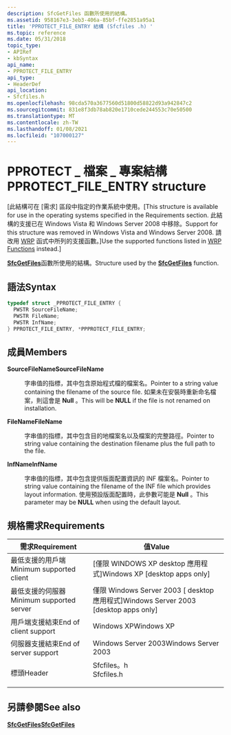 ```yaml
---
description: SfcGetFiles 函數所使用的結構。
ms.assetid: 958167e3-3eb3-406a-85bf-ffe2851a95a1
title: 'PPROTECT_FILE_ENTRY 結構 (Sfcfiles .h) '
ms.topic: reference
ms.date: 05/31/2018
topic_type:
- APIRef
- kbSyntax
api_name:
- PPROTECT_FILE_ENTRY
api_type:
- HeaderDef
api_location:
- Sfcfiles.h
ms.openlocfilehash: 98cda570a3677560d51800d58822d93a942847c2
ms.sourcegitcommit: 831e8f3db78ab820e1710cede244553c70e50500
ms.translationtype: MT
ms.contentlocale: zh-TW
ms.lasthandoff: 01/08/2021
ms.locfileid: "107000127"
---
```

# <a name="pprotect_file_entry-structure"></a><span data-ttu-id="ce267-103">PPROTECT \_ 檔案 \_ 專案結構</span><span class="sxs-lookup"><span data-stu-id="ce267-103">PPROTECT\_FILE\_ENTRY structure</span></span>

<span data-ttu-id="ce267-104">\[此結構可在 [需求] 區段中指定的作業系統中使用。</span><span class="sxs-lookup"><span data-stu-id="ce267-104">\[This structure is available for use in the operating systems specified in the Requirements section.</span></span> <span data-ttu-id="ce267-105">此結構的支援已在 Windows Vista 和 Windows Server 2008 中移除。</span><span class="sxs-lookup"><span data-stu-id="ce267-105">Support for this structure was removed in Windows Vista and Windows Server 2008.</span></span> <span data-ttu-id="ce267-106">請改用 [WRP](wfp-functions.md) 函式中所列的支援函數。\]</span><span class="sxs-lookup"><span data-stu-id="ce267-106">Use the supported functions listed in [WRP Functions](wfp-functions.md) instead.\]</span></span>

<span data-ttu-id="ce267-107">[**SfcGetFiles**](sfcgetfiles.md)函數所使用的結構。</span><span class="sxs-lookup"><span data-stu-id="ce267-107">Structure used by the [**SfcGetFiles**](sfcgetfiles.md) function.</span></span>

## <a name="syntax"></a><span data-ttu-id="ce267-108">語法</span><span class="sxs-lookup"><span data-stu-id="ce267-108">Syntax</span></span>


```C++
typedef struct _PPROTECT_FILE_ENTRY {
  PWSTR SourceFileName;
  PWSTR FileName;
  PWSTR InfName;
} PPROTECT_FILE_ENTRY, *PPPROTECT_FILE_ENTRY;
```



## <a name="members"></a><span data-ttu-id="ce267-109">成員</span><span class="sxs-lookup"><span data-stu-id="ce267-109">Members</span></span>

<dl> <dt>

<span data-ttu-id="ce267-110">**SourceFileName**</span><span class="sxs-lookup"><span data-stu-id="ce267-110">**SourceFileName**</span></span>
</dt> <dd>

<span data-ttu-id="ce267-111">字串值的指標，其中包含原始程式檔的檔案名。</span><span class="sxs-lookup"><span data-stu-id="ce267-111">Pointer to a string value containing the filename of the source file.</span></span> <span data-ttu-id="ce267-112">如果未在安裝時重新命名檔案，則這會是 **Null** 。</span><span class="sxs-lookup"><span data-stu-id="ce267-112">This will be **NULL** if the file is not renamed on installation.</span></span>

</dd> <dt>

<span data-ttu-id="ce267-113">**FileName**</span><span class="sxs-lookup"><span data-stu-id="ce267-113">**FileName**</span></span>
</dt> <dd>

<span data-ttu-id="ce267-114">字串值的指標，其中包含目的地檔案名以及檔案的完整路徑。</span><span class="sxs-lookup"><span data-stu-id="ce267-114">Pointer to string value containing the destination filename plus the full path to the file.</span></span>

</dd> <dt>

<span data-ttu-id="ce267-115">**InfName**</span><span class="sxs-lookup"><span data-stu-id="ce267-115">**InfName**</span></span>
</dt> <dd>

<span data-ttu-id="ce267-116">字串值的指標，其中包含提供版面配置資訊的 INF 檔案名。</span><span class="sxs-lookup"><span data-stu-id="ce267-116">Pointer to string value containing the filename of the INF file which provides layout information.</span></span> <span data-ttu-id="ce267-117">使用預設版面配置時，此參數可能是 **Null** 。</span><span class="sxs-lookup"><span data-stu-id="ce267-117">This parameter may be **NULL** when using the default layout.</span></span>

</dd> </dl>

## <a name="requirements"></a><span data-ttu-id="ce267-118">規格需求</span><span class="sxs-lookup"><span data-stu-id="ce267-118">Requirements</span></span>



| <span data-ttu-id="ce267-119">需求</span><span class="sxs-lookup"><span data-stu-id="ce267-119">Requirement</span></span> | <span data-ttu-id="ce267-120">值</span><span class="sxs-lookup"><span data-stu-id="ce267-120">Value</span></span> |
|-------------------------------------|---------------------------------------------------------------------------------------|
| <span data-ttu-id="ce267-121">最低支援的用戶端</span><span class="sxs-lookup"><span data-stu-id="ce267-121">Minimum supported client</span></span><br/> | <span data-ttu-id="ce267-122">\[僅限 WINDOWS XP desktop 應用程式\]</span><span class="sxs-lookup"><span data-stu-id="ce267-122">Windows XP \[desktop apps only\]</span></span><br/>                                           |
| <span data-ttu-id="ce267-123">最低支援的伺服器</span><span class="sxs-lookup"><span data-stu-id="ce267-123">Minimum supported server</span></span><br/> | <span data-ttu-id="ce267-124">僅限 Windows Server 2003 \[ desktop 應用程式\]</span><span class="sxs-lookup"><span data-stu-id="ce267-124">Windows Server 2003 \[desktop apps only\]</span></span><br/>                                  |
| <span data-ttu-id="ce267-125">用戶端支援結束</span><span class="sxs-lookup"><span data-stu-id="ce267-125">End of client support</span></span><br/>    | <span data-ttu-id="ce267-126">Windows XP</span><span class="sxs-lookup"><span data-stu-id="ce267-126">Windows XP</span></span><br/>                                                                 |
| <span data-ttu-id="ce267-127">伺服器支援結束</span><span class="sxs-lookup"><span data-stu-id="ce267-127">End of server support</span></span><br/>    | <span data-ttu-id="ce267-128">Windows Server 2003</span><span class="sxs-lookup"><span data-stu-id="ce267-128">Windows Server 2003</span></span><br/>                                                        |
| <span data-ttu-id="ce267-129">標頭</span><span class="sxs-lookup"><span data-stu-id="ce267-129">Header</span></span><br/>                   | <dl> <span data-ttu-id="ce267-130"><dt>Sfcfiles。h</dt></span><span class="sxs-lookup"><span data-stu-id="ce267-130"><dt>Sfcfiles.h</dt></span></span> </dl> |



## <a name="see-also"></a><span data-ttu-id="ce267-131">另請參閱</span><span class="sxs-lookup"><span data-stu-id="ce267-131">See also</span></span>

<dl> <dt>

[<span data-ttu-id="ce267-132">**SfcGetFiles**</span><span class="sxs-lookup"><span data-stu-id="ce267-132">**SfcGetFiles**</span></span>](sfcgetfiles.md)
</dt> </dl>

 

 




